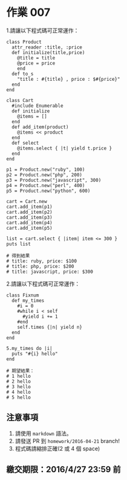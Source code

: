 # 作業 007

1.請讓以下程式碼可正常運作：

```
class Product
  attr_reader :title, :price
  def initialize(title,price)
    @title = title
    @price = price
    end
  def to_s
    "title : #{title} , price : $#{price}"  
  end
end

class Cart
  #include Enumerable
  def initialize
    @items = []
  end
  def add_item(product)
    @items << product
  end
  def select
    @items.select { |t| yield t.price }
  end
end

p1 = Product.new("ruby", 100)
p2 = Product.new("php", 200)
p3 = Product.new("javascript", 300)
p4 = Product.new("perl", 400)
p5 = Product.new("python", 600)

cart = Cart.new
cart.add_item(p1)
cart.add_item(p2)
cart.add_item(p3)
cart.add_item(p4)
cart.add_item(p5)

list = cart.select { |item| item <= 300 }
puts list

# 得到結果
# title: ruby, price: $100
# title: php, price: $200
# title: javascript, price: $300
```

2.請讓以下程式碼可正常運作：

```
class Fixnum
  def my_times  
    #i = 0
    #while i < self
      #yield i += 1
    #end
    self.times {|n| yield n}
  end
end

5.my_times do |i|
  puts "#{i} hello"
end

# 期望結果：
# 1 hello
# 2 hello
# 3 hello
# 4 hello
# 5 hello
```

## 注意事項

1. 請使用 `markdown` 語法。
2. 請發送 PR 到 `homework/2016-04-21` branch!
3. 程式碼請縮排正確(2 或 4 個 space)

## 繳交期限：2016/4/27 23:59 前
